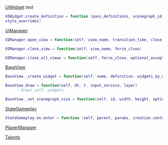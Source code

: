 [UIWidget](https://github.com/Aussiemon/Darktide-Source-Code/blob/72cde1c088677d22b3830d9681d015167782b10a/scripts/managers/ui/ui_widget.lua#L4)
test
```lua
UIWidget.create_definition = function (pass_definitions, scenegraph_id, content_overrides, optional_size,
style_overrides)
```

[UiManager](https://github.com/Aussiemon/Darktide-Source-Code/blob/72cde1c088677d22b3830d9681d015167782b10a/scripts/managers/ui/ui_manager.lua)

````lua
UIManager.open_view = function(self, view_name, transition_time, close_previous, close_all, close_transition_time, context, settings_override)

UIManager.close_view = function(self, view_name, force_close)

UIManager.close_all_views = function(self, force_close, optional_excepted_views)
````

[BaseView](https://github.com/Aussiemon/Darktide-Source-Code/blob/72cde1c088677d22b3830d9681d015167782b10a/scripts/ui/views/base_view.lua)
```lua
BaseView._create_widget = function(self, name, definition, widgets_by_name)

BaseView.draw = function(self, dt, t, input_service, layer)
    -- draws self._widgets

BaseView._set_scenegraph_size = function(self, id, width, height, optional_ui_scenegraph)
```

[StateGameplay](https://github.com/Aussiemon/Darktide-Source-Code/blob/72cde1c088677d22b3830d9681d015167782b10a/scripts/game_states/game/state_gameplay.lua#L79)
````lua
StateGameplay.on_enter = function (self, parent, params, creation_context)
````

[PlayerManager](https://github.com/Aussiemon/Darktide-Source-Code/blob/72cde1c088677d22b3830d9681d015167782b10a/scripts/foundation/managers/player/player_manager.lua#L4)

[Talents](https://github.com/Aussiemon/Darktide-Source-Code/blob/72cde1c088677d22b3830d9681d015167782b10a/scripts/settings/ability/archetype_talents/talents/veteran_talents.lua#L4)